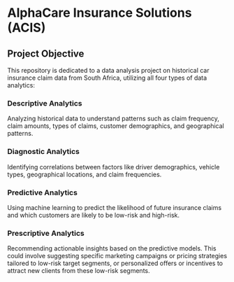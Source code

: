 # AlphaCare Insurance Solutions (ACIS)
## Project Objective
This repository is dedicated to a data analysis project on historical car insurance claim data from South Africa, utilizing all four types of data analytics:

### Descriptive Analytics 
Analyzing historical data to understand patterns such as claim frequency, claim amounts, types of claims, customer demographics, and geographical patterns.

### Diagnostic Analytics
Identifying correlations between factors like driver demographics, vehicle types, geographical locations, and claim frequencies.

### Predictive Analytics
Using machine learning to predict the likelihood of future insurance claims and which customers are likely to be low-risk and high-risk.

### Prescriptive Analytics 
Recommending actionable insights based on the predictive models. This could involve suggesting specific marketing campaigns or pricing strategies tailored to low-risk target segments, or personalized offers or incentives to attract new clients from these low-risk segments.